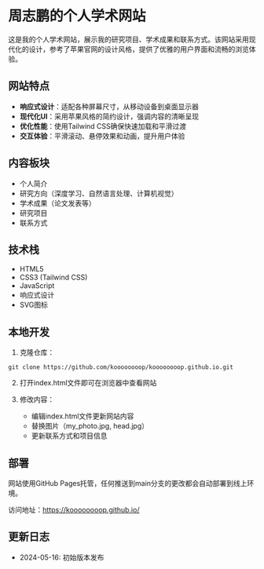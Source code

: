 # 周志鹏的个人学术网站

这是我的个人学术网站，展示我的研究项目、学术成果和联系方式。该网站采用现代化的设计，参考了苹果官网的设计风格，提供了优雅的用户界面和流畅的浏览体验。

## 网站特点

- **响应式设计**：适配各种屏幕尺寸，从移动设备到桌面显示器
- **现代化UI**：采用苹果风格的简约设计，强调内容的清晰呈现
- **优化性能**：使用Tailwind CSS确保快速加载和平滑过渡
- **交互体验**：平滑滚动、悬停效果和动画，提升用户体验

## 内容板块

- 个人简介
- 研究方向（深度学习、自然语言处理、计算机视觉）
- 学术成果（论文发表等）
- 研究项目
- 联系方式

## 技术栈

- HTML5
- CSS3 (Tailwind CSS)
- JavaScript
- 响应式设计
- SVG图标

## 本地开发

1. 克隆仓库：
```
git clone https://github.com/koooooooop/koooooooop.github.io.git
```

2. 打开index.html文件即可在浏览器中查看网站

3. 修改内容：
   - 编辑index.html文件更新网站内容
   - 替换图片（my_photo.jpg, head.jpg）
   - 更新联系方式和项目信息

## 部署

网站使用GitHub Pages托管，任何推送到main分支的更改都会自动部署到线上环境。

访问地址：https://koooooooop.github.io/

## 更新日志

- 2024-05-16: 初始版本发布 
